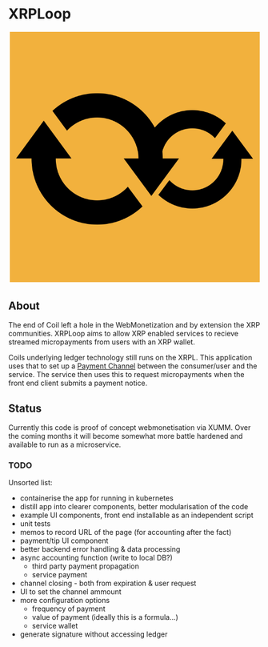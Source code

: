 # XRPLoop
![XRPLoop](static/logo.png "XRPLoop")
## About
The end of Coil left a hole in the WebMonetization and by extension the XRP communities. XRPLoop aims to allow XRP enabled services to recieve streamed micropayments from users with an XRP wallet.

Coils underlying ledger technology still runs on the XRPL. This application uses that to set up a [Payment Channel](https://xrpl.org/use-payment-channels.html) between the consumer/user and the service. The service then uses this to request micropayments when the front end client submits a payment notice.

## Status

Currently this code is proof of concept webmonetisation via XUMM. Over the coming months it will become somewhat more battle hardened and available to run as a microservice.

### TODO

Unsorted list:

- containerise the app for running in kubernetes
- distill app into clearer components, better modularisation of the code
- example UI components, front end installable as an independent script
- unit tests
- memos to record URL of the page (for accounting after the fact)
- payment/tip UI component
- better backend error handling & data processing
- async accounting function (write to local DB?)
  - third party payment propagation
  - service payment
- channel closing - both from expiration & user request
- UI to set the channel ammount
- more configuration options
  - frequency of payment
  - value of payment (ideally this is a formula...)
  - service wallet
- generate signature without accessing ledger
